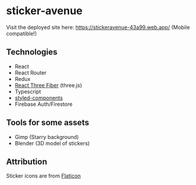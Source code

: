 # sticker-avenue
Visit the deployed site here: https://stickeravenue-43a99.web.app/ (Mobile compatible!)
## Technologies
 - React
 - React Router
 - Redux
 - [React Three Fiber](https://github.com/pmndrs/react-three-fiber) (three.js)
 - Typescript
 - [styled-components](https://styled-components.com/)
 - Firebase Auth/Firestore

## Tools for some assets
 - Gimp (Starry background)
 - Blender (3D model of stickers)

## Attribution
Sticker icons are from [Flaticon](https://www.flaticon.com)
